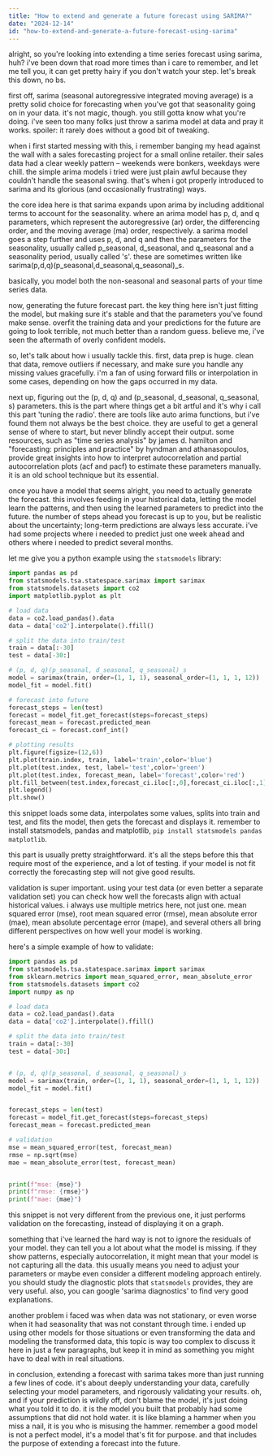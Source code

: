 ```yaml
---
title: "How to extend and generate a future forecast using SARIMA?"
date: "2024-12-14"
id: "how-to-extend-and-generate-a-future-forecast-using-sarima"
---
```


alright, so you're looking into extending a time series forecast using sarima, huh? i've been down that road more times than i care to remember, and let me tell you, it can get pretty hairy if you don't watch your step. let's break this down, no bs.

first off, sarima (seasonal autoregressive integrated moving average) is a pretty solid choice for forecasting when you've got that seasonality going on in your data. it's not magic, though. you still gotta know what you're doing. i've seen too many folks just throw a sarima model at data and pray it works. spoiler: it rarely does without a good bit of tweaking.

when i first started messing with this, i remember banging my head against the wall with a sales forecasting project for a small online retailer. their sales data had a clear weekly pattern – weekends were bonkers, weekdays were chill. the simple arima models i tried were just plain awful because they couldn't handle the seasonal swing. that's when i got properly introduced to sarima and its glorious (and occasionally frustrating) ways.

the core idea here is that sarima expands upon arima by including additional terms to account for the seasonality. where an arima model has p, d, and q parameters, which represent the autoregressive (ar) order, the differencing order, and the moving average (ma) order, respectively. a sarima model goes a step further and uses p, d, and q and then the parameters for the seasonality, usually called p_seasonal, d_seasonal, and q_seasonal and a seasonality period, usually called 's'. these are sometimes written like sarima(p,d,q)(p_seasonal,d_seasonal,q_seasonal)_s.

basically, you model both the non-seasonal and seasonal parts of your time series data.

now, generating the future forecast part. the key thing here isn't just fitting the model, but making sure it's stable and that the parameters you've found make sense. overfit the training data and your predictions for the future are going to look terrible, not much better than a random guess. believe me, i've seen the aftermath of overly confident models.

so, let's talk about how i usually tackle this. first, data prep is huge. clean that data, remove outliers if necessary, and make sure you handle any missing values gracefully. i'm a fan of using forward fills or interpolation in some cases, depending on how the gaps occurred in my data.

next up, figuring out the (p, d, q) and (p_seasonal, d_seasonal, q_seasonal, s) parameters. this is the part where things get a bit artful and it's why i call this part 'tuning the radio'. there are tools like auto arima functions, but i've found them not always be the best choice. they are useful to get a general sense of where to start, but never blindly accept their output. some resources, such as "time series analysis" by james d. hamilton and "forecasting: principles and practice" by hyndman and athanasopoulos, provide great insights into how to interpret autocorrelation and partial autocorrelation plots (acf and pacf) to estimate these parameters manually. it is an old school technique but its essential.

once you have a model that seems alright, you need to actually generate the forecast. this involves feeding in your historical data, letting the model learn the patterns, and then using the learned parameters to predict into the future. the number of steps ahead you forecast is up to you, but be realistic about the uncertainty; long-term predictions are always less accurate. i’ve had some projects where i needed to predict just one week ahead and others where i needed to predict several months.

let me give you a python example using the `statsmodels` library:

```python
import pandas as pd
from statsmodels.tsa.statespace.sarimax import sarimax
from statsmodels.datasets import co2
import matplotlib.pyplot as plt

# load data
data = co2.load_pandas().data
data = data['co2'].interpolate().ffill()

# split the data into train/test
train = data[:-30]
test = data[-30:]

# (p, d, q)(p_seasonal, d_seasonal, q_seasonal)_s
model = sarimax(train, order=(1, 1, 1), seasonal_order=(1, 1, 1, 12))
model_fit = model.fit()

# forecast into future
forecast_steps = len(test)
forecast = model_fit.get_forecast(steps=forecast_steps)
forecast_mean = forecast.predicted_mean
forecast_ci = forecast.conf_int()

# plotting results
plt.figure(figsize=(12,6))
plt.plot(train.index, train, label='train',color='blue')
plt.plot(test.index, test, label='test',color='green')
plt.plot(test.index, forecast_mean, label='forecast',color='red')
plt.fill_between(test.index,forecast_ci.iloc[:,0],forecast_ci.iloc[:,1], color='pink',alpha=0.2)
plt.legend()
plt.show()

```

this snippet loads some data, interpolates some values, splits into train and test, and fits the model, then gets the forecast and displays it. remember to install statsmodels, pandas and matplotlib, `pip install statsmodels pandas matplotlib`.

this part is usually pretty straightforward. it's all the steps before this that require most of the experience, and a lot of testing. if your model is not fit correctly the forecasting step will not give good results.

validation is super important. using your test data (or even better a separate validation set) you can check how well the forecasts align with actual historical values. i always use multiple metrics here, not just one. mean squared error (mse), root mean squared error (rmse), mean absolute error (mae), mean absolute percentage error (mape), and several others all bring different perspectives on how well your model is working.

here's a simple example of how to validate:

```python
import pandas as pd
from statsmodels.tsa.statespace.sarimax import sarimax
from sklearn.metrics import mean_squared_error, mean_absolute_error
from statsmodels.datasets import co2
import numpy as np

# load data
data = co2.load_pandas().data
data = data['co2'].interpolate().ffill()

# split the data into train/test
train = data[:-30]
test = data[-30:]


# (p, d, q)(p_seasonal, d_seasonal, q_seasonal)_s
model = sarimax(train, order=(1, 1, 1), seasonal_order=(1, 1, 1, 12))
model_fit = model.fit()


forecast_steps = len(test)
forecast = model_fit.get_forecast(steps=forecast_steps)
forecast_mean = forecast.predicted_mean

# validation
mse = mean_squared_error(test, forecast_mean)
rmse = np.sqrt(mse)
mae = mean_absolute_error(test, forecast_mean)


print(f"mse: {mse}")
print(f"rmse: {rmse}")
print(f"mae: {mae}")

```

this snippet is not very different from the previous one, it just performs validation on the forecasting, instead of displaying it on a graph.

something that i've learned the hard way is not to ignore the residuals of your model. they can tell you a lot about what the model is missing. if they show patterns, especially autocorrelation, it might mean that your model is not capturing all the data. this usually means you need to adjust your parameters or maybe even consider a different modeling approach entirely. you should study the diagnostic plots that `statsmodels` provides, they are very useful. also, you can google 'sarima diagnostics' to find very good explanations.

another problem i faced was when data was not stationary, or even worse when it had seasonality that was not constant through time. i ended up using other models for those situations or even transforming the data and modeling the transformed data, this topic is way too complex to discuss it here in just a few paragraphs, but keep it in mind as something you might have to deal with in real situations.

in conclusion, extending a forecast with sarima takes more than just running a few lines of code. it's about deeply understanding your data, carefully selecting your model parameters, and rigorously validating your results. oh, and if your prediction is wildly off, don’t blame the model, it's just doing what you told it to do. it is the model you built that probably had some assumptions that did not hold water. it is like blaming a hammer when you miss a nail, it is you who is misusing the hammer. remember a good model is not a perfect model, it's a model that's fit for purpose. and that includes the purpose of extending a forecast into the future.
